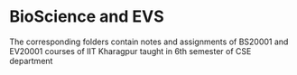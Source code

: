 # BioScience and EVS 
The corresponding folders contain notes and assignments of BS20001 and EV20001 courses of IIT Kharagpur taught in 6th semester of CSE department
